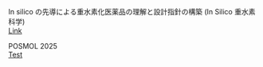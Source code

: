 In silico の先導による重水素化医薬品の理解と設計指針の構築 (In Silico 重水素科学)  
[Link](https://ycuqpc.github.io/kibanS-25H00428/)  
  
POSMOL 2025  
[Test](https://www-user.yokohama-cu.ac.jp/~tachi/posmol2025/index.html#Welcome)  
